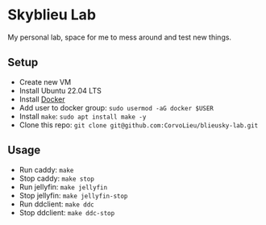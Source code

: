 # Skyblieu Lab

My personal lab, space for me to mess around and test new things.

## Setup

* Create new VM
* Install Ubuntu 22.04 LTS
* Install [Docker](https://docs.docker.com/engine/install/ubuntu/#install-using-the-repository)
* Add user to docker group: `sudo usermod -aG docker $USER`
* Install `make`: `sudo apt install make -y`
* Clone this repo: `git clone git@github.com:CorvoLieu/blieusky-lab.git`

## Usage

* Run caddy: `make`
* Stop caddy: `make stop`
* Run jellyfin: `make jellyfin`
* Stop jellyfin: `make jellyfin-stop`
* Run ddclient: `make ddc`
* Stop ddclient: `make ddc-stop`
